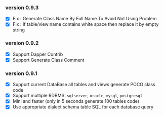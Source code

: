 ### version 0.9.3
- [X] Fix : Generate Class Name By Full Name To Avoid Not Using Problem
- [X] Fix : If table/view name contains white space then replace it by empty string

### version 0.9.2
- [X] Support Dapper Contrib
- [X] Support Generate Class Comment

### version 0.9.1
- [X]   Support current DataBase all tables and views generate POCO class code
- [X]   Support multiple RDBMS: `sqlserver`, `oracle`, `mysql`, `postgresql`
- [X]   Mini and faster (only in 5 seconds generate 100 tables code)
- [X]   Use appropriate dialect schema table SQL for each database query
